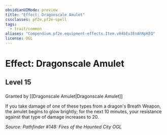 ```yaml
---
obsidianUIMode: preview
title: "Effect: Dragonscale Amulet"
cssclasses: pf2e,pf2e-spell
tags:
  - trait/common
aliases: "Compendium.pf2e.equipment-effects.Item.vH4bEu3EnAhNpKEQ"
license: OGL
---
```

# Effect: Dragonscale Amulet
## Level 15
### 






Granted by [[Dragonscale Amulet|Dragonscale Amulet]]

If you take damage of one of these types from a dragon's Breath Weapon, the amulet begins to glow brightly; for the next 10 minutes, your resistance against that type of damage increases to 20.

*Source: Pathfinder #148: Fires of the Haunted City*
*OGL*